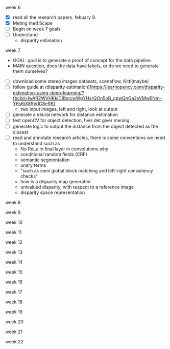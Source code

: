 week 6
- [x] read all the research papers. febuary 8. 
- [x] Meting med Scape
- [ ] Begin on week 7 goals
- [ ] Understand
    - disparity estimation

week 7
- GOAL: goal is to generate a proof of concept for the data pipeline
- MAIN question, does the data have labels, or do we need to generate them ourselves?
- [ ] download some stereo images datasets, sceneflow, Kitti(maybe)
- [ ] follow guide at (disparity estimation)[https://learnopencv.com/disparity-estimation-using-deep-learning/?fbclid=IwAR2WVHKkiD8bgcwWgYHxrQOn5oB_qpwQnGa2sVMwENm-Y6s6iX85VdG8eR8]
    - two input images, left and right, look at output
- [ ] generate a neural network for distance estimation
- [ ] test openCV for object detection, hvis det giver mening.
- [ ] generate logic to output the distance from the object detected as the closest
- [ ] read and annotate research articles, there is some conventions we need to understand such as
    - No ReLu in final layer in convolutions why
    - conditional random fields (CRF)
    - semantic segmentation
    - unary terms
    - "such as semi global block matching and left-right consistency checks"
    - how is a disparity map generated
    - univalued disparity, with respect to a reference image
    - disparity space representation

week 8

week 9

week 10

week 11

week 12

week 13

week 14

week 15

week 16

week 17

week 18

week 19

week 20

week 21

week 22